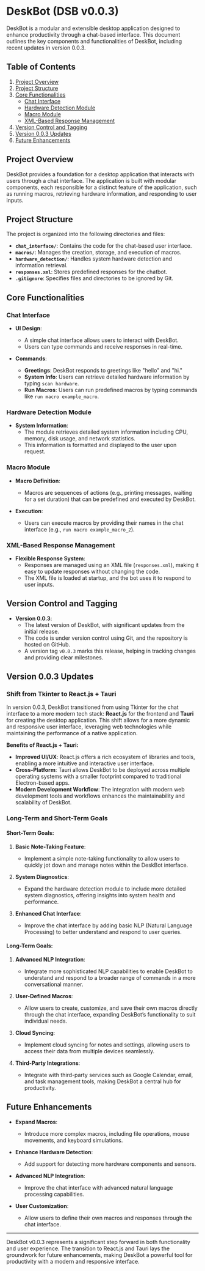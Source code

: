 # DeskBot (DSB v0.0.3)

DeskBot is a modular and extensible desktop application designed to enhance productivity through a chat-based interface. This document outlines the key components and functionalities of DeskBot, including recent updates in version 0.0.3.

## Table of Contents

1. [Project Overview](#project-overview)
2. [Project Structure](#project-structure)
3. [Core Functionalities](#core-functionalities)
   - [Chat Interface](#chat-interface)
   - [Hardware Detection Module](#hardware-detection-module)
   - [Macro Module](#macro-module)
   - [XML-Based Response Management](#xml-based-response-management)
4. [Version Control and Tagging](#version-control-and-tagging)
5. [Version 0.0.3 Updates](#version-003-updates)
6. [Future Enhancements](#future-enhancements)

## Project Overview

DeskBot provides a foundation for a desktop application that interacts with users through a chat interface. The application is built with modular components, each responsible for a distinct feature of the application, such as running macros, retrieving hardware information, and responding to user inputs.

## Project Structure

The project is organized into the following directories and files:

- **`chat_interface/`**: Contains the code for the chat-based user interface.
- **`macros/`**: Manages the creation, storage, and execution of macros.
- **`hardware_detection/`**: Handles system hardware detection and information retrieval.
- **`responses.xml`**: Stores predefined responses for the chatbot.
- **`.gitignore`**: Specifies files and directories to be ignored by Git.

## Core Functionalities

### Chat Interface

- **UI Design**:

  - A simple chat interface allows users to interact with DeskBot.
  - Users can type commands and receive responses in real-time.

- **Commands**:
  - **Greetings**: DeskBot responds to greetings like "hello" and "hi."
  - **System Info**: Users can retrieve detailed hardware information by typing `scan hardware`.
  - **Run Macros**: Users can run predefined macros by typing commands like `run macro example_macro`.

### Hardware Detection Module

- **System Information**:
  - The module retrieves detailed system information including CPU, memory, disk usage, and network statistics.
  - This information is formatted and displayed to the user upon request.

### Macro Module

- **Macro Definition**:

  - Macros are sequences of actions (e.g., printing messages, waiting for a set duration) that can be predefined and executed by DeskBot.

- **Execution**:
  - Users can execute macros by providing their names in the chat interface (e.g., `run macro example_macro_2`).

### XML-Based Response Management

- **Flexible Response System**:
  - Responses are managed using an XML file (`responses.xml`), making it easy to update responses without changing the code.
  - The XML file is loaded at startup, and the bot uses it to respond to user inputs.

## Version Control and Tagging

- **Version 0.0.3**:
  - The latest version of DeskBot, with significant updates from the initial release.
  - The code is under version control using Git, and the repository is hosted on GitHub.
  - A version tag `v0.0.3` marks this release, helping in tracking changes and providing clear milestones.

## Version 0.0.3 Updates

### Shift from Tkinter to React.js + Tauri

In version 0.0.3, DeskBot transitioned from using Tkinter for the chat interface to a more modern tech stack: **React.js** for the frontend and **Tauri** for creating the desktop application. This shift allows for a more dynamic and responsive user interface, leveraging web technologies while maintaining the performance of a native application.

**Benefits of React.js + Tauri:**

- **Improved UI/UX**: React.js offers a rich ecosystem of libraries and tools, enabling a more intuitive and interactive user interface.
- **Cross-Platform**: Tauri allows DeskBot to be deployed across multiple operating systems with a smaller footprint compared to traditional Electron-based apps.
- **Modern Development Workflow**: The integration with modern web development tools and workflows enhances the maintainability and scalability of DeskBot.

### Long-Term and Short-Term Goals

#### **Short-Term Goals:**

1. **Basic Note-Taking Feature**:

   - Implement a simple note-taking functionality to allow users to quickly jot down and manage notes within the DeskBot interface.

2. **System Diagnostics**:

   - Expand the hardware detection module to include more detailed system diagnostics, offering insights into system health and performance.

3. **Enhanced Chat Interface**:
   - Improve the chat interface by adding basic NLP (Natural Language Processing) to better understand and respond to user queries.

#### **Long-Term Goals:**

1. **Advanced NLP Integration**:

   - Integrate more sophisticated NLP capabilities to enable DeskBot to understand and respond to a broader range of commands in a more conversational manner.

2. **User-Defined Macros**:

   - Allow users to create, customize, and save their own macros directly through the chat interface, expanding DeskBot’s functionality to suit individual needs.

3. **Cloud Syncing**:

   - Implement cloud syncing for notes and settings, allowing users to access their data from multiple devices seamlessly.

4. **Third-Party Integrations**:
   - Integrate with third-party services such as Google Calendar, email, and task management tools, making DeskBot a central hub for productivity.

## Future Enhancements

- **Expand Macros**:

  - Introduce more complex macros, including file operations, mouse movements, and keyboard simulations.

- **Enhance Hardware Detection**:

  - Add support for detecting more hardware components and sensors.

- **Advanced NLP Integration**:

  - Improve the chat interface with advanced natural language processing capabilities.

- **User Customization**:
  - Allow users to define their own macros and responses through the chat interface.

---

DeskBot v0.0.3 represents a significant step forward in both functionality and user experience. The transition to React.js and Tauri lays the groundwork for future enhancements, making DeskBot a powerful tool for productivity with a modern and responsive interface.

